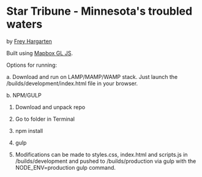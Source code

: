 Star Tribune - Minnesota's troubled waters
================

by [Frey Hargarten](https://github.com/jeffhargarten)

Built using [Mapbox GL JS](https://github.com/mapbox/mapbox-gl-js).

Options for running:

a. Download and run on LAMP/MAMP/WAMP stack. Just launch the /builds/development/index.html file in your browser.

b. NPM/GULP

1. Download and unpack repo

2. Go to folder in Terminal

3. npm install

4. gulp

5. Modifications can be made to styles.css, index.html and scripts.js in /builds/development and pushed to /builds/production via gulp with the NODE_ENV=production gulp command.
